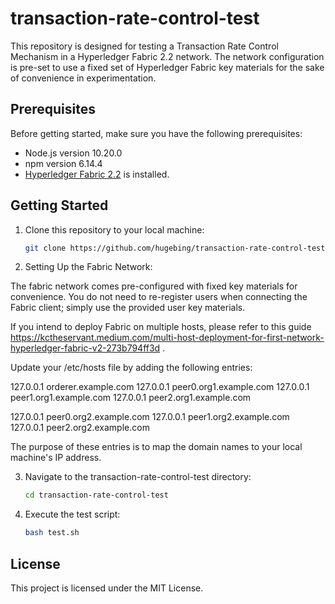 # transaction-rate-control-test

This repository is designed for testing a Transaction Rate Control Mechanism in a Hyperledger Fabric 2.2 network. The network configuration is pre-set to use a fixed set of Hyperledger Fabric key materials for the sake of convenience in experimentation.

## Prerequisites

Before getting started, make sure you have the following prerequisites:

- Node.js version 10.20.0
- npm version 6.14.4
- [Hyperledger Fabric 2.2](https://hyperledger-fabric.readthedocs.io/en/release-2.2/getting_started.html) is installed.

## Getting Started

1. Clone this repository to your local machine:

   ```bash
   git clone https://github.com/hugebing/transaction-rate-control-test.git

2. Setting Up the Fabric Network:

The fabric network comes pre-configured with fixed key materials for convenience.
You do not need to re-register users when connecting the Fabric client; simply use the provided user key materials.

If you intend to deploy Fabric on multiple hosts, please refer to this guide https://kctheservant.medium.com/multi-host-deployment-for-first-network-hyperledger-fabric-v2-273b794ff3d .

Update your /etc/hosts file by adding the following entries:

127.0.0.1 orderer.example.com
127.0.0.1 peer0.org1.example.com
127.0.0.1 peer1.org1.example.com
127.0.0.1 peer2.org1.example.com

127.0.0.1 peer0.org2.example.com
127.0.0.1 peer1.org2.example.com
127.0.0.1 peer2.org2.example.com

The purpose of these entries is to map the domain names to your local machine's IP address.

3. Navigate to the transaction-rate-control-test directory:

   ```bash
   cd transaction-rate-control-test

4. Execute the test script:

   ```bash
   bash test.sh
   
## License
This project is licensed under the MIT License.
   
